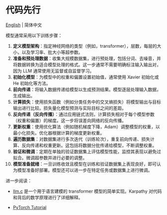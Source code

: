 # 代码先行

[English](./index.md) | 简体中文

模型通常采用以下训练步骤：

1. **定义模型架构**：指定神经网络的类型（例如，transformer），层数，每层的大小，以及学习率、批大小等超参数。
2. **准备和预处理数据**：收集大规模数据集，进行预处理，包括分词、去噪音，并将数据转换为适合模型处理的格式。这一步通常不需要明确标注输入输出对，因为 LLM 通常使用无监督或自监督学习。
3. **初始化模型**：为模型中的权重和偏置设置初始值，通常使用 Xavier 初始化或 He 初始化等方法。
4. **前向传递**：将输入数据传递给模型以生成预测结果。模型逐层处理输入数据，生成输出。
5. **计算损失**：使用损失函数（例如分类任务中的交叉熵损失）将模型输出与目标输出进行比较。损失量化模型预测与实际目标之间的差距。
6. **反向传递（反向传播）**：通过应用链式法则，计算损失相对于每个模型参数（权重和偏置）的梯度。这一步将误差向网络的反向传播。
7. **更新权重**：使用优化算法（例如随机梯度下降，Adam）调整模型的权重，以最小化损失。优化器根据计算的梯度更新权重。
8. **遍历数据集**：对数据集进行多次迭代（训练轮次），重复前向传递、损失计算、反向传递和权重更新。这包括将数据分批传递给模型，不断调整权重。
9. **验证和微调**：定期在单独的验证数据集上评估模型性能，监控其表现以避免过拟合。微调超参数并进行必要的调整。
10. **模型准备就绪**：一旦训练收敛且模型在训练和验证数据集上表现良好，即可认为模型准备好部署。模型还可以进一步在特定任务或数据集上进行微调。

进一步阅读：

- [llm.c](https://github.com/karpathy/llm.c) 是一个用于语言建模的 transformer 模型的简单实现。Karpathy 对代码和背后的数学原理进行了详细解释。

- [PyTorch Tutorial](https://pytorch.org/tutorials/beginner/basics/intro.html)
